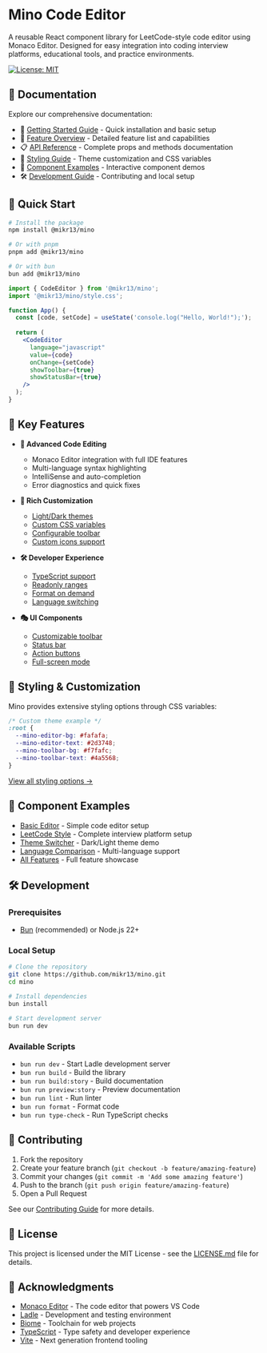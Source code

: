 # Mino Code Editor

A reusable React component library for LeetCode-style code editor using Monaco Editor. Designed for easy integration into coding interview platforms, educational tools, and practice environments.

[![License: MIT](https://img.shields.io/badge/License-MIT-yellow.svg)](https://opensource.org/licenses/MIT)

## 📖 Documentation

Explore our comprehensive documentation:

- 🚀 [Getting Started Guide](https://mikr13.github.io/mino/?story=documentation--getting-started) - Quick installation and basic setup
- 🎯 [Feature Overview](https://mikr13.github.io/mino/?story=documentation--getting-started#features) - Detailed feature list and capabilities
- 📋 [API Reference](https://mikr13.github.io/mino/?story=documentation--getting-started#api-reference) - Complete props and methods documentation
- 🎨 [Styling Guide](https://mikr13.github.io/mino/?story=documentation--getting-started#styling--customization) - Theme customization and CSS variables
- 🧩 [Component Examples](https://mikr13.github.io/mino/?path=/story/code-editor--basic) - Interactive component demos
- 🛠️ [Development Guide](https://mikr13.github.io/mino/?story=documentation--getting-started#development) - Contributing and local setup

## 🚀 Quick Start

```bash
# Install the package
npm install @mikr13/mino

# Or with pnpm
pnpm add @mikr13/mino

# Or with bun
bun add @mikr13/mino
```

```jsx
import { CodeEditor } from '@mikr13/mino';
import '@mikr13/mino/style.css';

function App() {
  const [code, setCode] = useState('console.log("Hello, World!");');
  
  return (
    <CodeEditor
      language="javascript"
      value={code}
      onChange={setCode}
      showToolbar={true}
      showStatusBar={true}
    />
  );
}
```

## 🎯 Key Features

- **📝 Advanced Code Editing**
  - Monaco Editor integration with full IDE features
  - Multi-language syntax highlighting
  - IntelliSense and auto-completion
  - Error diagnostics and quick fixes

- **🎨 Rich Customization**
  - [Light/Dark themes](https://mikr13.github.io/mino/?path=/story/code-editor--theme-switcher)
  - [Custom CSS variables](https://mikr13.github.io/mino/?story=documentation--getting-started#styling--customization)
  - [Configurable toolbar](https://mikr13.github.io/mino/?path=/story/code-editor--minimal-toolbar)
  - [Custom icons support](https://mikr13.github.io/mino/?path=/story/code-editor--custom-icons)

- **🛠️ Developer Experience**
  - [TypeScript support](https://mikr13.github.io/mino/?path=/story/code-editor--basic)
  - [Readonly ranges](https://mikr13.github.io/mino/?path=/story/code-editor--with-readonly-ranges)
  - [Format on demand](https://mikr13.github.io/mino/?path=/story/code-editor--with-toolbar)
  - [Language switching](https://mikr13.github.io/mino/?path=/story/code-editor--language-comparison)

- **🎭 UI Components**
  - [Customizable toolbar](https://mikr13.github.io/mino/?path=/story/code-editor--with-toolbar)
  - [Status bar](https://mikr13.github.io/mino/?path=/story/code-editor--leetcode-style)
  - [Action buttons](https://mikr13.github.io/mino/?path=/story/code-editor--leetcode-style)
  - [Full-screen mode](https://mikr13.github.io/mino/?path=/story/code-editor--full-screen-demo)

## 🎨 Styling & Customization

Mino provides extensive styling options through CSS variables:

```css
/* Custom theme example */
:root {
  --mino-editor-bg: #fafafa;
  --mino-editor-text: #2d3748;
  --mino-toolbar-bg: #f7fafc;
  --mino-toolbar-text: #4a5568;
}
```

[View all styling options →](https://mikr13.github.io/mino/?story=documentation--getting-started#styling--customization)

## 🧩 Component Examples

- [Basic Editor](https://mikr13.github.io/mino/?path=/story/code-editor--basic) - Simple code editor setup
- [LeetCode Style](https://mikr13.github.io/mino/?path=/story/code-editor--leetcode-style) - Complete interview platform setup
- [Theme Switcher](https://mikr13.github.io/mino/?path=/story/code-editor--theme-switcher) - Dark/Light theme demo
- [Language Comparison](https://mikr13.github.io/mino/?path=/story/code-editor--language-comparison) - Multi-language support
- [All Features](https://mikr13.github.io/mino/?path=/story/code-editor--all-features) - Full feature showcase

## 🛠️ Development

### Prerequisites

- [Bun](https://bun.sh/) (recommended) or Node.js 22+

### Local Setup

```bash
# Clone the repository
git clone https://github.com/mikr13/mino.git
cd mino

# Install dependencies
bun install

# Start development server
bun run dev
```

### Available Scripts

- `bun run dev` - Start Ladle development server
- `bun run build` - Build the library
- `bun run build:story` - Build documentation
- `bun run preview:story` - Preview documentation
- `bun run lint` - Run linter
- `bun run format` - Format code
- `bun run type-check` - Run TypeScript checks

## 🤝 Contributing

1. Fork the repository
2. Create your feature branch (`git checkout -b feature/amazing-feature`)
3. Commit your changes (`git commit -m 'Add some amazing feature'`)
4. Push to the branch (`git push origin feature/amazing-feature`)
5. Open a Pull Request

See our [Contributing Guide](https://mikr13.github.io/mino/?story=documentation--getting-started#contributing) for more details.

## 📄 License

This project is licensed under the MIT License - see the [LICENSE.md](LICENSE.md) file for details.

## 🙏 Acknowledgments

- [Monaco Editor](https://microsoft.github.io/monaco-editor/) - The code editor that powers VS Code
- [Ladle](https://ladle.dev/) - Development and testing environment
- [Biome](https://biomejs.dev/) - Toolchain for web projects
- [TypeScript](https://www.typescriptlang.org/) - Type safety and developer experience
- [Vite](https://vitejs.dev/) - Next generation frontend tooling

